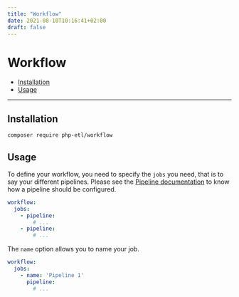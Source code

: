 ```yaml
---
title: "Workflow"
date: 2021-08-10T10:16:41+02:00
draft: false
---
```


# Workflow

- [Installation](#installation)
- [Usage](#usage)
    
---

## Installation

``` 
composer require php-etl/workflow
```

## Usage

To define your workflow, you need to specify the `jobs` you need, that is to say your different pipelines.
Please see the [Pipeline documentation](../pipeline) to know how a pipeline should be configured.

```yaml
workflow:
  jobs:
    - pipeline:
        # ...
    - pipeline:
        # ...
```

The `name` option allows you to name your job.

```yaml
workflow:
  jobs:
    - name: 'Pipeline 1'
      pipeline: 
        # ...
```
